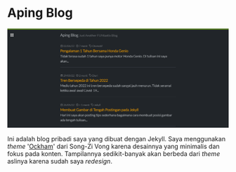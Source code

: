 # Aping Blog

![Aping Blog](/screenshot.png "Aping Blog")

Ini adalah blog pribadi saya yang dibuat dengan Jekyll. Saya menggunakan *theme* '[Ockham](https://github.com/zivong/ockham "Ockham")' dari Song-Zi Vong karena desainnya yang minimalis dan fokus pada konten. Tampilannya sedikit-banyak akan berbeda dari *theme* aslinya karena sudah saya *redesign*.

